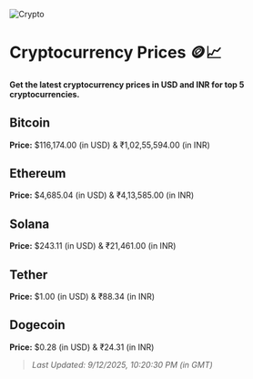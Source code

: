 
![Crypto](https://www.techguide.com.au/wp-content/uploads/2020/11/crypto3.jpeg)

# Cryptocurrency Prices 🪙📈

#### Get the latest cryptocurrency prices in USD and INR for top 5 cryptocurrencies.

## Bitcoin

**Price:** $116,174.00 (in USD) & ₹1,02,55,594.00 (in INR)

## Ethereum

**Price:** $4,685.04 (in USD) & ₹4,13,585.00 (in INR)

## Solana

**Price:** $243.11 (in USD) & ₹21,461.00 (in INR)

## Tether

**Price:** $1.00 (in USD) & ₹88.34 (in INR)

## Dogecoin

**Price:** $0.28 (in USD) & ₹24.31 (in INR)

> _Last Updated: 9/12/2025, 10:20:30 PM (in GMT)_
